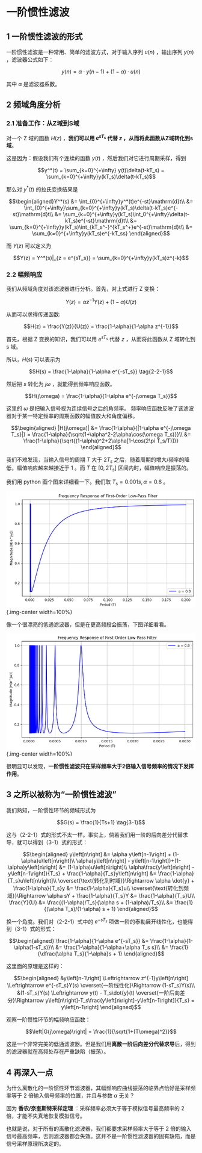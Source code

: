 # 一阶惯性滤波

## 1 一阶惯性滤波的形式

一阶惯性滤波是一种常用、简单的滤波方式，对于输入序列 $u(n)$ ，输出序列 $y(n)$ ，滤波器公式如下：

$$y(n) = \alpha \cdot y(n-1) + (1-\alpha)\cdot u(n)$$

其中 $\alpha$ 是滤波器系数。

## 2 频域角度分析

### 2.1 准备工作：从Z域到S域

对一个 Z 域的函数 $H(z)$ ，**我们可以用 $e^{sT_s}$ 代替 $z$ ，从而将此函数从Z域转化到s域**。

这是因为：假设我们有个连续的函数 $y(t)$ ，然后我们对它进行周期采样，得到

$$y^*(t) = \sum_{k=0}^{+\infty} y(t)\delta(t-kT_s) = \sum_{k=0}^{+\infty}y(kT_s)\delta(t-kT_s)$$

那么对 $y^*(t)$ 的拉氏变换结果是

$$\begin{aligned}Y^*(s) &= \int_{0}^{+\infty}y^*(t)e^{-st}\mathrm{d}t\\
&= \int_{0}^{+\infty}\sum_{k=0}^{+\infty}y(kT_s)\delta(t-kT_s)e^{-st}\mathrm{d}t\\
&= \sum_{k=0}^{+\infty}y(kT_s)\int_0^{+\infty}\delta(t-kT_s)e^{-st}\mathrm{d}t\\
&= \sum_{k=0}^{+\infty}y(kT_s)\int_{kT_s^-}^{kT_s^+}e^{-st}\mathrm{d}t\\
&= \sum_{k=0}^{+\infty}y(kT_s)e^{-kT_ss}
\end{aligned}$$

而 $Y(z)$ 可以定义为

$$Y(z) = Y^*(s)|_{z = e^{sT_s}} = \sum_{k=0}^{+\infty}y(kT_s)z^{-k}$$

### 2.2 幅频响应

我们从频域角度对该滤波器进行分析。首先，对上式进行 Z 变换：

$$Y(z) = \alpha z^{-1}Y(z)+(1-\alpha)U(z)$$

从而可以求得传递函数:

$$H(z) = \frac{Y(z)}{U(z)} = \frac{1-\alpha}{1-\alpha z^{-1}}$$

首先，根据 Z 变换的知识，我们可以用 $e^{sT_s}$ 代替 $z$ ，从而将此函数从 Z 域转化到 s 域。

所以，$H(s)$ 可以表示为

$$H(s) = \frac{1-\alpha}{1-\alpha e^{-sT_s}} \tag{2-2-1}$$

然后把 $s$ 转化为 $j\omega$ ，就能得到频率响应函数。

$$H(j\omega) = \frac{1-\alpha}{1-\alpha e^{-j\omega T_s}}$$

这里的 $\omega$ 是把输入信号视为连续信号之后的角频率。
频率响应函数反映了该滤波器对于某一特定频率的周期函数的幅值放大和角度偏移。

$$\begin{aligned}
|H(j\omega)| &= \frac{1-\alpha}{|1-\alpha e^{-j\omega T_s}|} = \frac{1-\alpha}{\sqrt{1+\alpha^2-2\alpha\cos(\omega T_s)}}\\
&= \frac{1-\alpha}{\sqrt{(1-\alpha)^2+2\alpha[1-\cos(2\pi T_s/T)]}}
\end{aligned}$$

我们不难发现，当输入信号的周期 $T$ 大于 $2T_s$ 之后，随着周期的增大/频率的降低，幅值响应越来越接近于 1 。而 $T$ 在 $[0,2T_s]$ 区间内时，幅值响应是振荡的。

我们用 python 画个图来详细看一下。我们取 $T_s = 0.001s, \alpha = 0.8$ 。

![](./一阶惯性滤波.assets/概览.png){.img-center width=100%}

像一个很漂亮的低通滤波器，但是在更高频段会振荡，下图详细看看。

![](./一阶惯性滤波.assets/高频部分.png){.img-center width=100%}

很明显可以发现，**一阶惯性滤波只在采样频率大于2倍输入信号频率的情况下发挥作用**。

## 3 之所以被称为“一阶惯性滤波”

我们熟知，一阶惯性环节的频域形式为

$$G(s) = \frac{1}{Ts+1} \tag{3-1}$$

这与（2-2-1）式的形式不太一样。事实上，倘若我们用一阶的后向差分代替求导，就可以得到（3-1）式的形式：

$$\begin{aligned}
y\left[n\right] &= \alpha y\left[n-1\right] + (1-\alpha)u\left[n\right]\\
\alpha(y\left[n\right] - y\left[n-1\right])+(1-\alpha)y\left[n\right] &= (1-\alpha)u\left[n\right]\\
\alpha\frac{y\left[n\right] - y\left[n-1\right]}{T_s} + \frac{1-\alpha}{T_s}y\left[n\right] &= \frac{1-\alpha}{T_s}u\left[n\right]\\
\overset{\text{转化到时域}}\Rightarrow \alpha \dot{y} + \frac{1-\alpha}{T_s}y &= \frac{1-\alpha}{T_s}u\\
\overset{\text{转化到频域}}\Rightarrow \alpha sY + \frac{1-\alpha}{T_s}Y &= \frac{1-\alpha}{T_s}U\\
\frac{Y}{U} &= \frac{(1-\alpha)/T_s}{\alpha s + (1-\alpha)/T_s}\\
&= \frac{1}{(\alpha T_s)/(1-\alpha) s + 1}
\end{aligned}$$

换一个角度。我们对（2-2-1）式中的 $e^{-sT_s}$ 项做一阶的泰勒展开线性化，也能得到（3-1）式的形式：

$$\begin{aligned}
\frac{1-\alpha}{1-\alpha e^{-sT_s}} &= \frac{1-\alpha}{1-\alpha(1-sT_s)}\\
&= \frac{1-\alpha}{1-\alpha+\alpha T_s s}\\
&= \frac{1}{\dfrac{\alpha T_s}{1-\alpha}s + 1}
\end{aligned}$$

这里面的原理是这样的：

$$\begin{aligned}
&y\left[n-1\right] \Leftrightarrow z^{-1}y\left[n\right] \Leftrightarrow e^{-sT_s}Y(s) \overset{一阶线性化}\Rightarrow (1-sT_s)Y(s)\\
&(1-sT_s)Y(s) \Leftrightarrow y(t) - T_s\dot{y}(t) \overset{一阶后向差分}\Rightarrow y\left[n\right]-T_s\frac{y\left[n\right]-y\left[n-1\right]}{T_s} = y\left[n-1\right]
\end{aligned}$$

观察一阶惯性环节的幅频响应函数：

$$\left|G(j\omega)\right| = \frac{1}{\sqrt{1+(T\omega)^2}}$$

这是一个非常完美的低通滤波器。但是我们用**离散一阶后向差分代替求导**后，得到的滤波器就在高频处存在严重缺陷（振荡）。

## 4 再深入一点

为什么离散化的一阶惯性环节滤波器，其幅频响应曲线振荡的临界点恰好是采样频率等于 2 倍输入信号频率的位置，并且与参数 $\alpha$ 无关？

因为 **香农/奈奎斯特采样定理** ：采样频率必须大于等于模拟信号最高频率的 2 倍，才能不失真地恢复模拟信号。

也就是说，对于所有的离散化滤波器，我们都要求采样频率大于等于 2 倍的输入信号最高频率，否则滤波器都会失效。这并不是一阶惯性滤波器的固有缺陷，而是信号采样原理所决定的。
